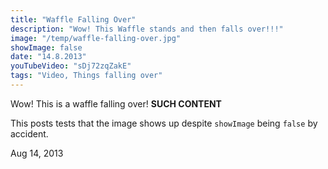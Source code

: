 ```yaml
---
title: "Waffle Falling Over"
description: "Wow! This Waffle stands and then falls over!!!"
image: "/temp/waffle-falling-over.jpg"
showImage: false
date: "14.8.2013"
youTubeVideo: "sDj72zqZakE"
tags: "Video, Things falling over"
---
```


Wow! This is a waffle falling over! **SUCH CONTENT**

This posts tests that the image shows up despite `showImage` being `false` by accident.

Aug 14, 2013
